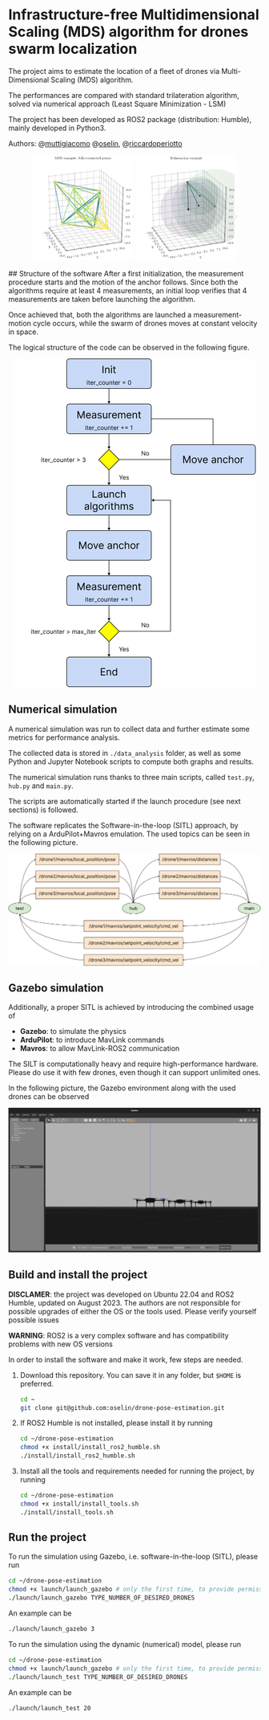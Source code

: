 # Infrastructure-free Multidimensional Scaling (MDS) algorithm for drones swarm localization

The project aims to estimate the location of a fleet of drones via Multi-Dimensional Scaling (MDS) algorithm.

The performances are compared with standard trilateration algorithm, solved via numerical approach (Least Square Minimization - LSM)

The project has been developed as ROS2 package (distribution: Humble), mainly developed in Python3.

Authors:
@[muttigiacomo](https://github.com/muttigiacomo)
@[oselin](https://github.com/oselin),
@[riccardoperiotto](https://github.com/riccardoperiotto)

<p align="center" display="inblock">
<img src="./images/MDS_visualization.png" alt="MDS visualization" width="40%"> <img src="./images/trilateration.png" alt="Trilateration visualization" width="40%">
</p>
## Structure of the software
After a first initialization, the measurement procedure starts and the motion of the anchor follows. Since both the algorithms require at least 4 measurements, an initial loop verifies that 4 measurements are taken before launching the algorithm.

Once achieved that, both the algorithms are launched a measurement-motion cycle occurs, while the swarm of drones moves at constant velocity in space.

The logical structure of the code can be observed in the following figure.
<p align="center">
    <img src="./images/flowchart_color.png"/>
</p>

## Numerical simulation
A numerical simulation was run to collect data and further estimate some metrics for performance analysis.

The collected data is stored in `./data_analysis` folder, as well as some Python and Jupyter Notebook scripts to compute both graphs and results.

The numerical simulation runs thanks to three main scripts, called `test.py`, `hub.py` and `main.py`.

The scripts are automatically started if the launch procedure (see next sections) is followed.

The software replicates the Software-in-the-loop (SITL) approach, by relying on a ArduPilot+Mavros emulation. The used topics can be seen in the following picture.

<p align="center">
    <img src="./images/nodes_architecture_color.png"/>
</p>

## Gazebo simulation
Additionally, a proper SITL is achieved by introducing the combined usage of
- __Gazebo__: to simulate the physics
- __ArduPilot__: to introduce MavLink commands
- __Mavros__: to allow MavLink-ROS2 communication

The SILT is computationally heavy and require high-performance hardware. Please do use it with few drones, even though it can support unlimited ones.

In the following picture, the Gazebo environment along with the used drones can be observed
<p align="center">
    <img src="./images/gazebo-environment.png"/>
</p>

## Build and install the project

__DISCLAMER__: the project was developed on Ubuntu 22.04 and ROS2 Humble, updated on August 2023. The authors are not responsible for possible upgrades of either the OS or the tools used. Please verify yourself possible issues

__WARNING__: ROS2 is a very complex software and has compatibility problems with new OS versions

In order to install the software and make it work, few steps are needed.

1) Download this repository. You can save it in any folder, but `$HOME` is preferred.
    ~~~bash
    cd ~
    git clone git@github.com:oselin/drone-pose-estimation.git
    ~~~

2) If ROS2 Humble is not installed, please install it by running
    ~~~bash
    cd ~/drone-pose-estimation
    chmod +x install/install_ros2_humble.sh
    ./install/install_ros2_humble.sh
    ~~~

3) Install all the tools and requirements needed for running the project, by running
    ~~~bash
    cd ~/drone-pose-estimation
    chmod +x install/install_tools.sh
    ./install/install_tools.sh
    ~~~

## Run the project

To run the simulation using Gazebo, i.e. software-in-the-loop (SITL), please run
~~~bash
cd ~/drone-pose-estimation
chmod +x launch/launch_gazebo # only the first time, to provide permissions
./launch/launch_gazebo TYPE_NUMBER_OF_DESIRED_DRONES
~~~

An example can be
~~~bash
./launch/launch_gazebo 3
~~~

To run the simulation using the dynamic (numerical) model, please run
~~~bash
cd ~/drone-pose-estimation
chmod +x launch/launch_gazebo # only the first time, to provide permissions
./launch/launch_test TYPE_NUMBER_OF_DESIRED_DRONES
~~~

An example can be
~~~bash
./launch/launch_test 20
~~~